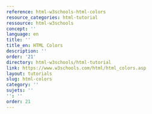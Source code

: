 ```yaml
---
reference: html-w3schools-html-colors
resource_categories: html-tutorial
ressource: html-w3schools
concept: ''
language: en
title: ''
title_en: HTML Colors
description: ''
order: '21'
directory: html-w3schools/html-tutorial
link: https://www.w3schools.com/html/html_colors.asp
layout: tutorials
slug: html-colors
category: ''
sujets: ''
'': ''
order: 21
---
```

